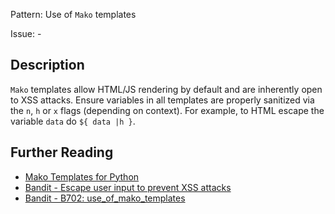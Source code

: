Pattern: Use of `Mako` templates

Issue: -

## Description

`Mako` templates allow HTML/JS rendering by default and are
inherently open to XSS attacks. Ensure variables in all templates are
properly sanitized via the `n`, `h` or `x` flags (depending on context).
For example, to HTML escape the variable `data` do `${ data |h }`.

## Further Reading

* [Mako Templates for Python](http://www.makotemplates.org)
* [Bandit - Escape user input to prevent XSS attacks](https://security.openstack.org/guidelines/dg_cross-site-scripting-xss.html)
* [Bandit - B702: use_of_mako_templates](https://bandit.readthedocs.io/en/1.7.4/plugins/b702_use_of_mako_templates.html)
